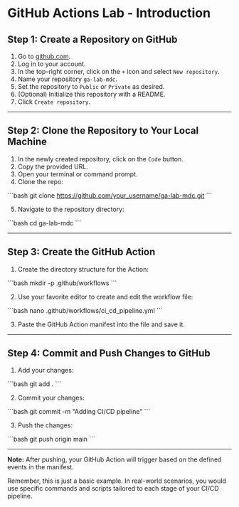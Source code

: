 # GitHub Actions Lab - Introduction

## Step 1: Create a Repository on GitHub

1. Go to [github.com](https://github.com/).
2. Log in to your account.
3. In the top-right corner, click on the `+` icon and select `New repository`.
4. Name your repository `ga-lab-mdc`.
5. Set the repository to `Public` or `Private` as desired.
6. (Optional) Initialize this repository with a README.
7. Click `Create repository`.

---

## Step 2: Clone the Repository to Your Local Machine

1. In the newly created repository, click on the `Code` button.
2. Copy the provided URL.
3. Open your terminal or command prompt.
4. Clone the repo:

\```bash
git clone https://github.com/your_username/ga-lab-mdc.git
\```

5. Navigate to the repository directory:

\```bash
cd ga-lab-mdc
\```

---

## Step 3: Create the GitHub Action

1. Create the directory structure for the Action:

\```bash
mkdir -p .github/workflows
\```

2. Use your favorite editor to create and edit the workflow file:

\```bash
nano .github/workflows/ci_cd_pipeline.yml
\```

3. Paste the GitHub Action manifest into the file and save it.

---

## Step 4: Commit and Push Changes to GitHub

1. Add your changes:

\```bash
git add .
\```

2. Commit your changes:

\```bash
git commit -m "Adding CI/CD pipeline"
\```

3. Push the changes:

\```bash
git push origin main
\```

---

**Note:** After pushing, your GitHub Action will trigger based on the defined events in the manifest.

Remember, this is just a basic example. In real-world scenarios, you would use specific commands and scripts tailored to each stage of your CI/CD pipeline.

